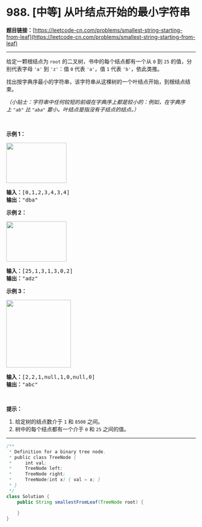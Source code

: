 # 988. [中等] 从叶结点开始的最小字符串

**题目链接：**[https://leetcode-cn.com/problems/smallest-string-starting-from-leaf](https://leetcode-cn.com/problems/smallest-string-starting-from-leaf)

---

<div class="content__1Y2H">
 <div class="notranslate">
  <p>给定一颗根结点为&nbsp;<code>root</code>&nbsp;的二叉树，书中的每个结点都有一个从&nbsp;<code>0</code> 到&nbsp;<code>25</code>&nbsp;的值，分别代表字母&nbsp;<code>'a'</code> 到&nbsp;<code>'z'</code>：值&nbsp;<code>0</code> 代表&nbsp;<code>'a'</code>，值&nbsp;<code>1</code>&nbsp;代表&nbsp;<code>'b'</code>，依此类推。</p> 
  <p>找出按字典序最小的字符串，该字符串从这棵树的一个叶结点开始，到根结点结束。</p> 
  <p><em>（小贴士：字符串中任何较短的前缀在字典序上都是较小的：例如，在字典序上&nbsp;<code>"ab"</code> 比&nbsp;<code>"aba"</code>&nbsp;要小。叶结点是指没有子结点的结点。）</em></p> 
  <p>&nbsp;</p> 
  <ol> 
  </ol> 
  <p><strong>示例 1：</strong></p> 
  <p><strong><img style="height: 107px; width: 160px;" src="/aliyun-lc-upload/uploads/2019/02/02/tree1.png" alt=""></strong></p> 
  <pre class="language-text"><strong>输入：</strong>[0,1,2,3,4,3,4]
<strong>输出：</strong>"dba"
</pre> 
  <p><strong>示例 2：</strong></p> 
  <p><strong><img style="height: 107px; width: 160px;" src="/aliyun-lc-upload/uploads/2019/02/02/tree2.png" alt=""></strong></p> 
  <pre class="language-text"><strong>输入：</strong>[25,1,3,1,3,0,2]
<strong>输出：</strong>"adz"
</pre> 
  <p><strong>示例 3：</strong></p> 
  <p><strong><img style="height: 180px; width: 172px;" src="/aliyun-lc-upload/uploads/2019/02/02/tree3.png" alt=""></strong></p> 
  <pre class="language-text"><strong>输入：</strong>[2,2,1,null,1,0,null,0]
<strong>输出：</strong>"abc"
</pre> 
  <p>&nbsp;</p> 
  <p><strong>提示：</strong></p> 
  <ol> 
   <li>给定树的结点数介于&nbsp;<code>1</code> 和&nbsp;<code>8500</code>&nbsp;之间。</li> 
   <li>树中的每个结点都有一个介于&nbsp;<code>0</code>&nbsp;和&nbsp;<code>25</code>&nbsp;之间的值。</li> 
  </ol> 
 </div>
</div>

---

```java
/**
 * Definition for a binary tree node.
 * public class TreeNode {
 *     int val;
 *     TreeNode left;
 *     TreeNode right;
 *     TreeNode(int x) { val = x; }
 * }
 */
class Solution {
    public String smallestFromLeaf(TreeNode root) {
        
    }
}
```